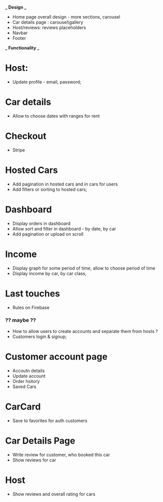 **_ Design _**

- Home page overall design - more sections, carousel
- Car details page : carousel\gallery
- Host/reviews: reviews placeholders
- Navbar
- Footer

**_ Functionality _**

# Host:

- Update profile - email, password;

# Car details

- Allow to choose dates with ranges for rent

# Checkout

- Stripe

# Hosted Cars

- Add pagination in hosted cars and in cars for users
- Add filters or sorting to hosted cars;

# Dashboard

- Display orders in dashboard
- Allow sort and filter in dashboard - by date, by car
- Add pagination or upload on scroll

# Income

- Display graph for some period of time, allow to choose period of time
- Display income by car, by car class,

# Last touches

- Rules on Firebase

### ?? maybe ??

- How to allow users to create accounts and separate them from hosts ?
- Customers login & signup;

# Customer account page

- Accoutn details
- Update account
- Order hsitory
- Saved Cars

# CarCard

- Save to favorites for auth customers

# Car Details Page

- Write review for customer, who booked this car
- Show reviews for car

# Host

- Show reviews and overall rating for cars

